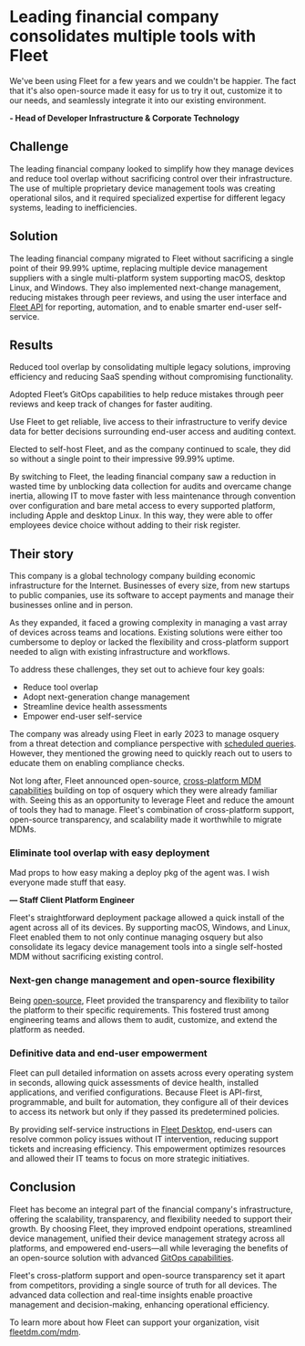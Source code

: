 # Leading financial company consolidates multiple tools with Fleet

<div purpose="attribution-quote">

We've been using Fleet for a few years and we couldn't be happier. The fact that it's also open-source made it easy for us to try it out, customize it to our needs, and seamlessly integrate it into our existing environment.

**- Head of Developer Infrastructure & Corporate Technology**
</div>

## Challenge

The leading financial company looked to simplify how they manage devices and reduce tool overlap without sacrificing control over their infrastructure. The use of multiple proprietary device management tools was creating operational silos, and it required specialized expertise for different legacy systems, leading to inefficiencies.

## Solution

The leading financial company migrated to Fleet without sacrificing a single point of their 99.99% uptime, replacing multiple device management suppliers with a single multi-platform system supporting macOS, desktop Linux, and Windows. They also implemented next-change management, reducing mistakes through peer reviews, and using the user interface and [Fleet API](https://fleetdm.com/docs/rest-api/rest-api) for reporting, automation, and to enable smarter end-user self-service.

## Results

<div purpose="checklist">

Reduced tool overlap by consolidating multiple legacy solutions, improving efficiency and reducing SaaS spending without compromising functionality. 

Adopted Fleet’s GitOps capabilities to help reduce mistakes through peer reviews and keep track of changes for faster auditing.

Use Fleet to get reliable, live access to their infrastructure to verify device data for better decisions surrounding end-user access and auditing context.

Elected to self-host Fleet, and as the company continued to scale, they did so without a single point to their impressive 99.99% uptime.
</div>

By switching to Fleet, the leading financial company saw a reduction in wasted time by unblocking data collection for audits and overcame change inertia, allowing IT to move faster with less maintenance through convention over configuration and bare metal access to every supported platform, including Apple and desktop Linux. In this way, they were able to offer employees device choice without adding to their risk register. 


## Their story

This company is a global technology company building economic infrastructure for the Internet. Businesses of every size, from new startups to public companies, use its software to accept payments and manage their businesses online and in person.

As they expanded, it faced a growing complexity in managing a vast array of devices across teams and locations. Existing solutions were either too cumbersome to deploy or lacked the flexibility and cross-platform support needed to align with existing infrastructure and workflows.

To address these challenges, they set out to achieve four key goals:

- Reduce tool overlap
- Adopt next-generation change management
- Streamline device health assessments
- Empower end-user self-service

The company was already using Fleet in early 2023 to manage osquery from a threat detection and compliance perspective with [scheduled queries](https://fleetdm.com/guides/queries). However, they mentioned the growing need to quickly reach out to users to educate them on enabling compliance checks.

Not long after, Fleet announced open-source, [cross-platform MDM capabilities](https://www.computerworld.com/article/1622574/fleet-announces-open-source-cross-platform-mdm-solution.html) building on top of osquery which they were already familiar with.  Seeing this as an opportunity to leverage Fleet and reduce the amount of tools they had to manage. Fleet's combination of cross-platform support, open-source transparency, and scalability made it worthwhile to migrate MDMs.

### Eliminate tool overlap with easy deployment

<div purpose="attribution-quote">

Mad props to how easy making a deploy pkg of the agent was. I wish everyone made stuff that easy.

**— Staff Client Platform Engineer**
</div>

Fleet's straightforward deployment package allowed a quick install of the agent across all of its devices. By supporting macOS, Windows, and Linux, Fleet enabled them to not only continue managing osquery but also consolidate its legacy device management tools into a single self-hosted MDM without sacrificing existing control. 

### Next-gen change management and open-source flexibility

Being [open-source](http://fleetdm.com/handbook/company/why-this-way?utm_content=eo-security#why-open-source), Fleet provided the transparency and flexibility to tailor the platform to their specific requirements. This fostered trust among engineering teams and allows them to audit, customize, and extend the platform as needed.

### Definitive data and end-user empowerment

Fleet can pull detailed information on assets across every operating system in seconds, allowing quick assessments of device health, installed applications, and verified configurations. Because Fleet is API-first, programmable, and built for automation, they configure all of their devices to access its network but only if they passed its predetermined policies.

By providing self-service instructions in [Fleet Desktop](https://fleetdm.com/guides/fleet-desktop#basic-article), end-users can resolve common policy issues without IT intervention, reducing support tickets and increasing efficiency. This empowerment optimizes resources and allowed their IT teams to focus on more strategic initiatives.


## Conclusion

Fleet has become an integral part of the financial company's infrastructure, offering the scalability, transparency, and flexibility needed to support their growth. By choosing Fleet, they improved endpoint operations, streamlined device management, unified their device management strategy across all platforms, and empowered end-users—all while leveraging the benefits of an open-source solution with advanced [GitOps capabilities](https://github.com/fleetdm/fleet-gitops).

Fleet's cross-platform support and open-source transparency set it apart from competitors, providing a single source of truth for all devices. The advanced data collection and real-time insights enable proactive management and decision-making, enhancing operational efficiency.


To learn more about how Fleet can support your organization, visit [fleetdm.com/mdm](https://fleetdm.com/mdm).


<call-to-action></call-to-action>

<meta name="category" value="announcements">
<meta name="authorGitHubUsername" value="Drew-P-drawers">
<meta name="authorFullName" value="Andrew Baker">
<meta name="publishedOn" value="2024-12-06">
<meta name="articleTitle" value="Leading financial company consolidates multiple tools with Fleet">
<meta name="description" value="Leading financial company consolidates multiple tools with Fleet">
<meta name="showOnTestimonialsPageWithEmoji" value="🥀">
